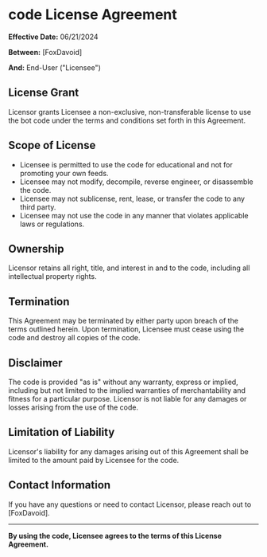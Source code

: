 # code License Agreement

**Effective Date:** 06/21/2024

**Between:**
[FoxDavoid]

**And:**
End-User ("Licensee")

## License Grant

Licensor grants Licensee a non-exclusive, non-transferable license to use the bot code under the terms and conditions set forth in this Agreement.

## Scope of License

- Licensee is permitted to use the code for educational and not for promoting your own feeds.
- Licensee may not modify, decompile, reverse engineer, or disassemble the code.
- Licensee may not sublicense, rent, lease, or transfer the code to any third party.
- Licensee may not use the code in any manner that violates applicable laws or regulations.

## Ownership

Licensor retains all right, title, and interest in and to the code, including all intellectual property rights.

## Termination

This Agreement may be terminated by either party upon breach of the terms outlined herein. Upon termination, Licensee must cease using the code and destroy all copies of the code.

## Disclaimer

The code is provided "as is" without any warranty, express or implied, including but not limited to the implied warranties of merchantability and fitness for a particular purpose. Licensor is not liable for any damages or losses arising from the use of the code.

## Limitation of Liability

Licensor's liability for any damages arising out of this Agreement shall be limited to the amount paid by Licensee for the code.


## Contact Information

If you have any questions or need to contact Licensor, please reach out to [FoxDavoid].

---

**By using the code, Licensee agrees to the terms of this License Agreement.**
